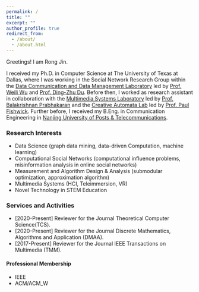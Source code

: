 ```yaml
---
permalink: /
title: ""
excerpt: ""
author_profile: true
redirect_from: 
  - /about/
  - /about.html
---
```

Greetings! I am Rong Jin.

<!--I am an incoming Assistant Professor in [Computer Science at Cal State Fullerton](http://www.fullerton.edu/ecs/cs/). Before that,--> 
I received my Ph.D. in Computer Science at The University of Texas at Dallas, where I was working in the Social Network Research Group within the [Data Communication and Data Management Laboratory](https://theory.utdallas.edu/) led by [Prof. Weili Wu](https://personal.utdallas.edu/~weiliwu/) and [Prof. Ding-Zhu Du](https://personal.utdallas.edu/~dzdu/). Before then, I worked as research assistant in collaboration with the [Multimedia Systems Laboratory](http://cs.utdallas.edu/multimedialab/) led by [Prof. Balakrishnan Prabhakaran](https://personal.utdallas.edu/~praba/) and the [Creative Automata Lab](https://atec.utdallas.edu/content/creative-automata-lab/) led by [Prof. Paul Fishwick](https://atec.utdallas.edu/content/fishwick-paul/). Further before, I received my B.Eng. in Communication Engineering in [Nanjing University of Posts & Telecommunications](http://www.njupt.edu.cn/en/).

### Research Interests
* Data Science (graph data mining, data-driven Computation, machine learning)
* Computational Social Networks (computational influence problems, misinformation analysis in online social networks)
* Measurement and Algorithm Design & Analysis (submodular optimization, approximation algorithm)
* Multimedia Systems (HCI, Teleimmersion, VR)
* Novel Technology in STEM Education 

### Services and Activities
* [2020-Present] Reviewer for the Journal Theoretical Computer Science(TCS).
* [2020-Present] Reviewer for the Journal Discrete Mathematics, Algorithms and Application (DMAA).
* [2017-Present] Reviewer for the Journal IEEE Transactions on Multimedia (TMM).
#### Professional Membership
* IEEE
* ACM/ACM_W

